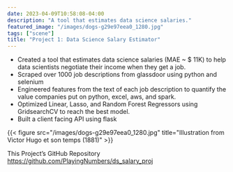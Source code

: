 ```yaml
---
date: 2023-04-09T10:58:08-04:00
description: "A tool that estimates data science salaries."
featured_image: "/images/dogs-g29e97eea0_1280.jpg"
tags: ["scene"]
title: "Project 1: Data Science Salary Estimator"
---
```


- Created a tool that estimates data science salaries (MAE ~ $ 11K) to help data scientists negotiate their income when they get a job.
- Scraped over 1000 job descriptions from glassdoor using python and selenium
- Engineered features from the text of each job description to quantify the value companies put on python, excel, aws, and spark.
- Optimized Linear, Lasso, and Random Forest Regressors using GridsearchCV to reach the best model.
- Built a client facing API using flask

{{< figure src="/images/dogs-g29e97eea0_1280.jpg" title="Illustration from Victor Hugo et son temps (1881)" >}}



This Project’s GitHub Repository 
https://github.com/PlayingNumbers/ds_salary_proj

